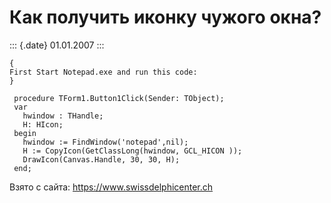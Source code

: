 Как получить иконку чужого окна?
================================

::: {.date}
01.01.2007
:::

    { 
    First Start Notepad.exe and run this code: 
    }
     
     procedure TForm1.Button1Click(Sender: TObject);
     var
       hwindow : THandle;
       H: HIcon;
     begin
       hwindow := FindWindow('notepad',nil);
       H := CopyIcon(GetClassLong(hwindow, GCL_HICON ));
       DrawIcon(Canvas.Handle, 30, 30, H);
     end;

Взято с сайта: <https://www.swissdelphicenter.ch>
